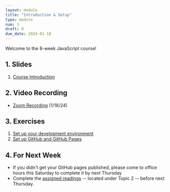 ```yaml
---
layout: module
title: "Introduction & Setup"
type: module
num: 1
draft: 0
due_date: 2024-01-18
---
```


Welcome to the 8-week JavaScript course! 

## 1. Slides
1. <a href="https://docs.google.com/presentation/d/181MQbWXo-qbd2hEX6SI1-FGhdjhKtyv1yvhV0_bPCBk/edit?usp=sharing" target="_blank">Course Introduction</a>

## 2. Video Recording
* <a href="https://northwestern.zoom.us/rec/share/10IQ71hrk6aKayd44Wx-b2XSMCHWbtW39bGlFufWqpzUsbIzIWd7sxfJXJuGfq-7.5SDnzuROy5lwILbZ" target="_blank">Zoom Recording</a> (1/18/24)

## 3. Exercises
1. <a href="https://docs.google.com/document/d/1V0B8H0Whi4D3wxPAyBMKpa4aI_JvGgcVhyc83TxmRy4/edit?usp=sharing" target="_blank">Set up your development environment</a>
2. [Set up GitHub and GitHub Pages](../activities/github-activity)

## 4. For Next Week
* If you didn't get your GitHub pages published, please come to office hours this Saturday to complete it by next Thursday
* Complete the [assigned readings](topic02) -- located under Topic 2 -- before next Thursday.
